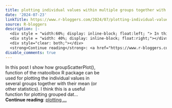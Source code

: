 ```yaml
---
title: plotting individual values within multiple groups together with their means
date: '2024-07-23'
linkTitle: https://www.r-bloggers.com/2024/07/plotting-individual-values-within-multiple-groups-together-with-their-means/
source: R-bloggers
description: |-
  <div style = "width:60%; display: inline-block; float:left; "> In this post I show how groupScatterPlot(), function of the rnatoolbox R package can be used for plotting the individual values in several groups together with their mean (or other statistics). I think this is a useful function for plotting grouped dat...</div>
  <div style = "width: 40%; display: inline-block; float:right;"></div>
  <div style="clear: both;"></div>
  <strong>Continue reading</strong>: <a href="https://www.r-bloggers.com/2024/07/plotting-individual-values-within-multiple-groups-together-with-their-means/">plotting ...
disable_comments: true
---
```

<div style = "width:60%; display: inline-block; float:left; "> In this post I show how groupScatterPlot(), function of the rnatoolbox R package can be used for plotting the individual values in several groups together with their mean (or other statistics). I think this is a useful function for plotting grouped dat...</div>
<div style = "width: 40%; display: inline-block; float:right;"></div>
<div style="clear: both;"></div>
<strong>Continue reading</strong>: <a href="https://www.r-bloggers.com/2024/07/plotting-individual-values-within-multiple-groups-together-with-their-means/">plotting ...